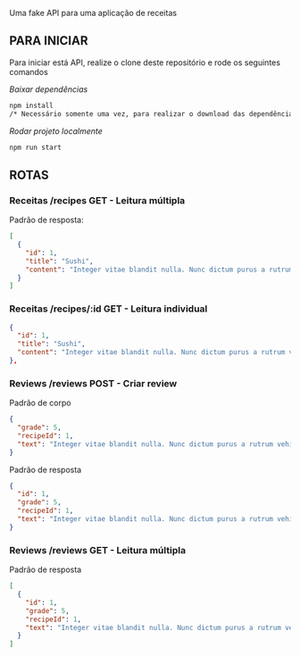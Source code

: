 Uma fake API para uma aplicação de receitas

## PARA INICIAR

Para iniciar está API, realize o clone deste repositório e rode os seguintes comandos

_Baixar dependências_

```bash
npm install
/* Necessário somente uma vez, para realizar o download das dependências */
```

_Rodar projeto localmente_

```bash
npm run start
```

## ROTAS

### Receitas /recipes GET - Leitura múltipla

Padrão de resposta:

```json
[
  {
    "id": 1,
    "title": "Sushi",
    "content": "Integer vitae blandit nulla. Nunc dictum purus a rutrum vehicula. Nullam pulvinar diam iaculis porta euismod. Pellentesque scelerisque turpis lectus, id vulputate tellus mattis eu. Integer sodales volutpat massa eu tempus. Nam faucibus nibh eget ipsum hendrerit laoreet. Nullam tempor in massa in rutrum. Praesent rutrum purus a erat varius efficitur. In laoreet dui lectus, ut sodales urna fermentum in. Vestibulum ut mi imperdiet, hendrerit sapien sit amet, posuere eros. Fusce vitae venenatis sem. Morbi vel dictum mauris. Fusce tempor arcu quis leo tincidunt scelerisque."
  }
]
```

### Receitas /recipes/:id GET - Leitura individual

```json
{
  "id": 1,
  "title": "Sushi",
  "content": "Integer vitae blandit nulla. Nunc dictum purus a rutrum vehicula. Nullam pulvinar diam iaculis porta euismod. Pellentesque scelerisque turpis lectus, id vulputate tellus mattis eu. Integer sodales volutpat massa eu tempus. Nam faucibus nibh eget ipsum hendrerit laoreet. Nullam tempor in massa in rutrum. Praesent rutrum purus a erat varius efficitur. In laoreet dui lectus, ut sodales urna fermentum in. Vestibulum ut mi imperdiet, hendrerit sapien sit amet, posuere eros. Fusce vitae venenatis sem. Morbi vel dictum mauris. Fusce tempor arcu quis leo tincidunt scelerisque."
},
```

### Reviews /reviews POST - Criar review

Padrão de corpo

```json
{
  "grade": 5,
  "recipeId": 1,
  "text": "Integer vitae blandit nulla. Nunc dictum purus a rutrum vehicula."
}
```

Padrão de resposta

```json
{
  "id": 1,
  "grade": 5,
  "recipeId": 1,
  "text": "Integer vitae blandit nulla. Nunc dictum purus a rutrum vehicula."
}
```

### Reviews /reviews GET - Leitura múltipla

Padrão de resposta

```json
[
  {
    "id": 1,
    "grade": 5,
    "recipeId": 1,
    "text": "Integer vitae blandit nulla. Nunc dictum purus a rutrum vehicula."
  }
]
```
